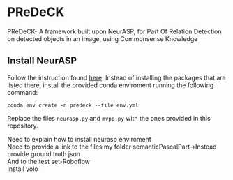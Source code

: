 # PReDeCK
PReDeCK- A framework built upon NeurASP, for Part Of Relation Detection on detected objects in an image, using Commonsense Knowledge 
<br>
## Install NeurASP
Follow the instruction found [here](https://github.com/azreasoners/NeurASP/tree/master).
Instead of installing the packages that are listed there, install the provided conda enviroment running the following command:
```
conda env create -n predeck --file env.yml
```
Replace the files ```neurasp.py``` and ```mvpp.py``` with the ones provided in this repository. 


Need to explain how to install neurasp enviroment 
<br>
Need to provide a link to the files my folder semanticPascalPart->Instead provide ground truth json 
<br>
And to the test set-Roboflow
<br>
Install yolo

